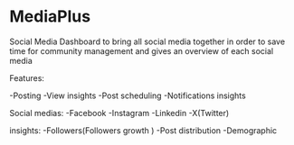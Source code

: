 # MediaPlus
Social Media Dashboard to bring all social media together in order to save time for community management and gives an overview of each social media

Features: 

-Posting
-View insights
-Post scheduling
-Notifications insights 

Social medias:
-Facebook 
-Instagram 
-Linkedin
-X(Twitter)

insights:
-Followers(Followers growth )
-Post distribution 
-Demographic
